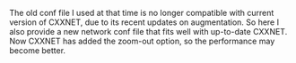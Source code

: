 The old conf file I used at that time is no longer compatible with current version of CXXNET, due to its recent updates on augmentation. So here I also provide a new  network conf file that fits well with up-to-date CXXNET.
Now CXXNET has added the zoom-out option, so the performance may become better.
